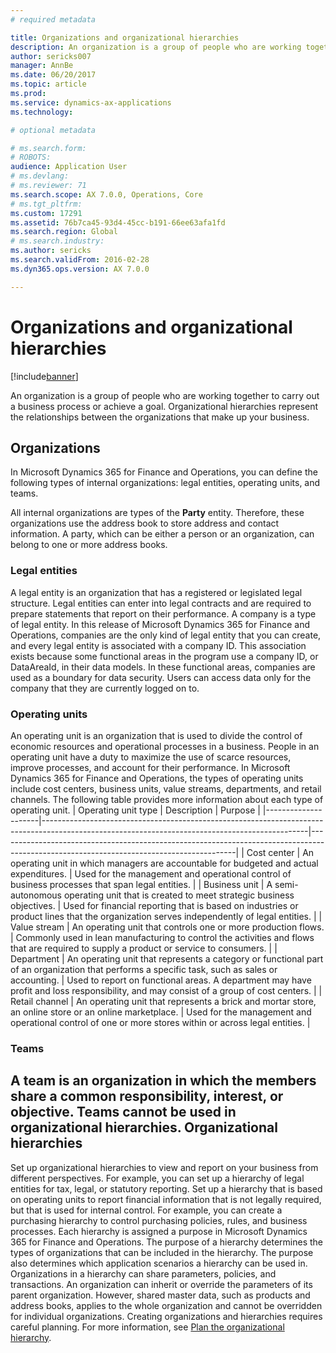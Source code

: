 ```yaml
---
# required metadata

title: Organizations and organizational hierarchies
description: An organization is a group of people who are working together to carry out a business process or achieve a goal. Organizational hierarchies represent the relationships between the organizations that make up your business.
author: sericks007
manager: AnnBe
ms.date: 06/20/2017
ms.topic: article
ms.prod: 
ms.service: dynamics-ax-applications
ms.technology: 

# optional metadata

# ms.search.form: 
# ROBOTS: 
audience: Application User
# ms.devlang: 
# ms.reviewer: 71
ms.search.scope: AX 7.0.0, Operations, Core
# ms.tgt_pltfrm: 
ms.custom: 17291
ms.assetid: 76b7ca45-93d4-45cc-b191-66ee63afa1fd
ms.search.region: Global
# ms.search.industry: 
ms.author: sericks
ms.search.validFrom: 2016-02-28
ms.dyn365.ops.version: AX 7.0.0

---
```


# Organizations and organizational hierarchies

[!include[banner](../includes/banner.md)]


An organization is a group of people who are working together to carry out a business process or achieve a goal. Organizational hierarchies represent the relationships between the organizations that make up your business.

Organizations
-------------

In Microsoft Dynamics 365 for Finance and Operations, you can define the following types of internal organizations: legal entities, operating units, and teams.

All internal organizations are types of the **Party** entity. Therefore, these organizations use the address book to store address and contact information. A party, which can be either a person or an organization, can belong to one or more address books.
### Legal entities

A legal entity is an organization that has a registered or legislated legal structure. Legal entities can enter into legal contracts and are required to prepare statements that report on their performance. A company is a type of legal entity. In this release of Microsoft Dynamics 365 for Finance and Operations, companies are the only kind of legal entity that you can create, and every legal entity is associated with a company ID. This association exists because some functional areas in the program use a company ID, or DataAreaId, in their data models. In these functional areas, companies are used as a boundary for data security. Users can access data only for the company that they are currently logged on to.

### Operating units

An operating unit is an organization that is used to divide the control of economic resources and operational processes in a business. People in an operating unit have a duty to maximize the use of scarce resources, improve processes, and account for their performance. In Microsoft Dynamics 365 for Finance and Operations, the types of operating units include cost centers, business units, value streams, departments, and retail channels. The following table provides more information about each type of operating unit.
| Operating unit type | Description                                                                                                                                    | Purpose                                                                                                                                 |
|---------------------|------------------------------------------------------------------------------------------------------------------------------------------------|-----------------------------------------------------------------------------------------------------------------------------------------|
| Cost center         | An operating unit in which managers are accountable for budgeted and actual expenditures.                                                      | Used for the management and operational control of business processes that span legal entities.                                         |
| Business unit       | A semi-autonomous operating unit that is created to meet strategic business objectives.                                                        | Used for financial reporting that is based on industries or product lines that the organization serves independently of legal entities. |
| Value stream        | An operating unit that controls one or more production flows.                                                                                  | Commonly used in lean manufacturing to control the activities and flows that are required to supply a product or service to consumers.  |
| Department          | An operating unit that represents a category or functional part of an organization that performs a specific task, such as sales or accounting. | Used to report on functional areas. A department may have profit and loss responsibility, and may consist of a group of cost centers.   |
| Retail channel      | An operating unit that represents a brick and mortar store, an online store or an online marketplace.                                          | Used for the management and operational control of one or more stores within or across legal entities.                                  |

### Teams

A team is an organization in which the members share a common responsibility, interest, or objective. Teams cannot be used in organizational hierarchies.
Organizational hierarchies
--------------------------

Set up organizational hierarchies to view and report on your business from different perspectives. For example, you can set up a hierarchy of legal entities for tax, legal, or statutory reporting. Set up a hierarchy that is based on operating units to report financial information that is not legally required, but that is used for internal control. For example, you can create a purchasing hierarchy to control purchasing policies, rules, and business processes. Each hierarchy is assigned a purpose in Microsoft Dynamics 365 for Finance and Operations. The purpose of a hierarchy determines the types of organizations that can be included in the hierarchy. The purpose also determines which application scenarios a hierarchy can be used in. Organizations in a hierarchy can share parameters, policies, and transactions. An organization can inherit or override the parameters of its parent organization. However, shared master data, such as products and address books, applies to the whole organization and cannot be overridden for individual organizations. Creating organizations and hierarchies requires careful planning. For more information, see [Plan the organizational hierarchy](plan-organizational-hierarchy.md).





